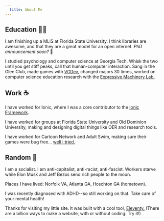 ```yaml
---
  title: About Me
---
```


## Education 🧑‍🏫

I am finishing up a MLIS at Florida State University. I think libraries are awesome, and that they are a great model for an open internet. *PhD announcement soon?* 👀

I studied psychology and computer science at Georgia Tech. Whisk the two until you get stiff peaks, call that human-computer interaction. Sang in the Glee Club, made games with [VGDev](https://vgdev.gtorg.gatech.edu/), changed majors 30 times, worked on computer science education research with the [Expressive Machinery Lab.](https://expressivemachinery.gatech.edu/) 

## Work ☕

I have worked for Ionic, where I was a core contributor to the [Ionic Framework](https://github.com/ionic-team/ionic-framework). 

I have worked for groups at Florida State University and Old Dominion University, making and designing digital things like OER and research tools.

I have worked for Cartoon Network and Adult Swim, making sure their games were bug free... [well I tried.](https://www.polygon.com/2017/10/31/16581842/steven-universe-save-the-light-review) 

## Random 🤠

I am a socialist. I am anti-capitalist, anti-racist, anti-fascist. Workers starve while Elon Musk and Jeff Bezos send rich people to the moon.

Places I have lived: Norfolk VA, Atlanta GA, Hoschton GA (hometown). 

I was recently diagnosed with ADHD--so still working on that. Take care of your mental health!

Thanks for visiting my little site. It was built with a cool tool, [Eleventy.](https://www.11ty.dev/) (There are a billion ways to make a website, with or without coding. Try it!)